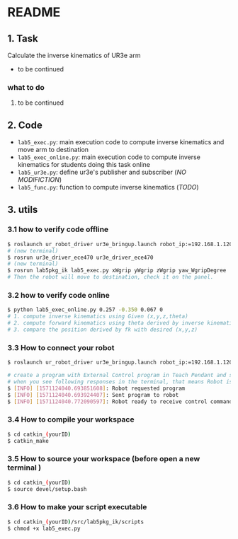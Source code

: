 # README

## 1. Task

Calculate the inverse kinematics of UR3e arm

- to be continued

### what to do 

1. to be continued

## 2. Code

- `lab5_exec.py`: main execution code to compute inverse kinematics and move arm to destination
- `lab5_exec_online.py`: main execution code to compute inverse kinematics for students doing this task online
- `lab5_ur3e.py`: define ur3e's publisher and subscriber (*NO MODIFICTION*)
- `lab5_func.py`: function to compute inverse kinematics (*TODO*)


## 3. utils

### 3.1 how to verify code offline

```bash
$ roslaunch ur_robot_driver ur3e_bringup.launch robot_ip:=192.168.1.120
# (new terminal)
$ rosrun ur3e_driver_ece470 ur3e_driver_ece470
# (new terminal)
$ rosrun lab5pkg_ik lab5_exec.py xWgrip yWgrip zWgrip yaw_WgripDegree
# Then the robot will move to destination, check it on the panel.
```

### 3.2 how to verify code online

```bash
$ python lab5_exec_online.py 0.257 -0.350 0.067 0
# 1. compute inverse kinematics using Given (x,y,z,theta)
# 2. compute forward kinematics using theta derived by inverse kinematics
# 3. compare the position derived by fk with desired (x,y,z)
```

### 3.3 How to connect your robot

```bash
$ roslaunch ur_robot_driver ur3e_bringup.launch robot_ip:=192.168.1.120

# create a program with External Control program in Teach Pendant and start program after launching the driver.
# when you see following responses in the terminal, that means Robot is ready!
$ [INFO] [1571124040.693851608]: Robot requested program
$ [INFO] [1571124040.693924407]: Sent program to robot
$ [INFO] [1571124040.772090597]: Robot ready to receive control commands.
```

### 3.4 How to compile your workspace

```bash
$ cd catkin_(yourID)
$ catkin_make
```

### 3.5 How to source your workspace (before open a new terminal )

```bash
$ cd catkin_(yourID)
$ source devel/setup.bash
```

### 3.6 How to make your script executable

```bash
$ cd catkin_(yourID)/src/lab5pkg_ik/scripts 
$ chmod +x lab5_exec.py
```
